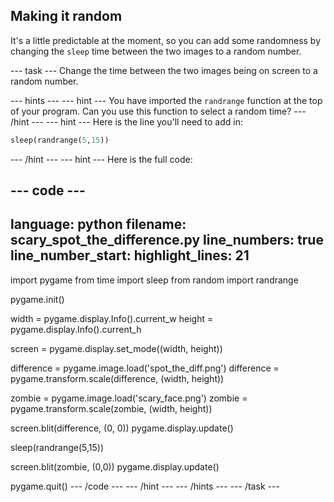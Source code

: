## Making it random

It's a little predictable at the moment, so you can add some randomness by changing the `sleep` time between the two images to a random number.

--- task ---
Change the time between the two images being on screen to a random number.

--- hints --- --- hint ---
You have imported the `randrange` function at the top of your program. Can you use this function to select a random time?
--- /hint --- --- hint ---
Here is the line you'll need to add in:

```python
sleep(randrange(5,15))
```
--- /hint --- --- hint ---
Here is the full code:

--- code ---
---
language: python
filename: scary_spot_the_difference.py
line_numbers: true
line_number_start: 
highlight_lines: 21
---
import pygame
from time import sleep
from random import randrange

pygame.init()

width = pygame.display.Info().current_w
height = pygame.display.Info().current_h

screen = pygame.display.set_mode((width, height))

difference = pygame.image.load('spot_the_diff.png')
difference = pygame.transform.scale(difference, (width, height))

zombie = pygame.image.load('scary_face.png')
zombie = pygame.transform.scale(zombie, (width, height))

screen.blit(difference, (0, 0))
pygame.display.update()

sleep(randrange(5,15))

screen.blit(zombie, (0,0))
pygame.display.update()

pygame.quit()
--- /code ---
--- /hint --- --- /hints ---
--- /task ---

